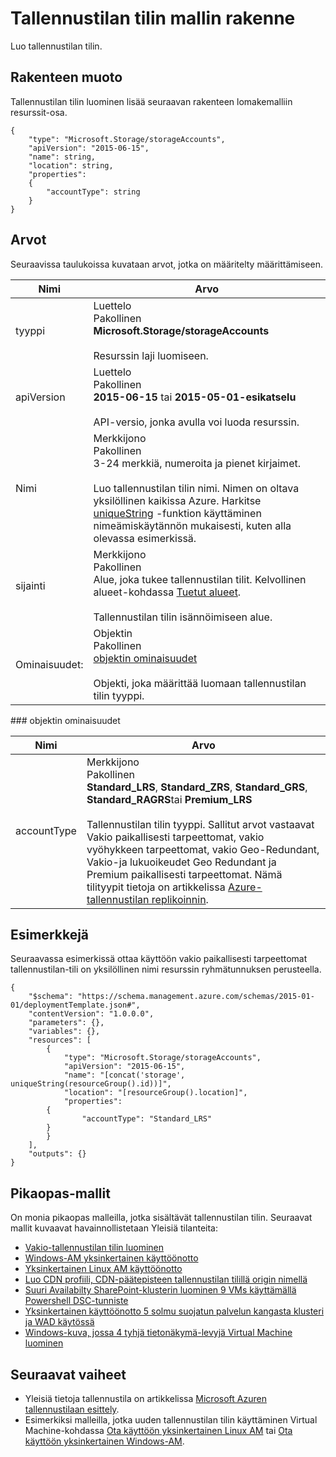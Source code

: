 <properties
   pageTitle="Resurssienhallinta mallin tallennustilan | Microsoft Azure"
   description="Näyttää Resurssienhallinta rakenteen käyttöönotto mallin tallennustilan-tilit."
   services="azure-resource-manager,storage"
   documentationCenter="na"
   authors="tfitzmac"
   manager="timlt"
   editor=""/>

<tags
   ms.service="azure-resource-manager"
   ms.devlang="na"
   ms.topic="article"
   ms.tgt_pltfrm="na"
   ms.workload="na"
   ms.date="04/05/2016"
   ms.author="tomfitz"/>

# <a name="storage-account-template-schema"></a>Tallennustilan tilin mallin rakenne

Luo tallennustilan tilin.

## <a name="schema-format"></a>Rakenteen muoto

Tallennustilan tilin luominen lisää seuraavan rakenteen lomakemalliin resurssit-osa.

    {
        "type": "Microsoft.Storage/storageAccounts",
        "apiVersion": "2015-06-15",
        "name": string,
        "location": string,
        "properties": 
        {
            "accountType": string
        }
    }

## <a name="values"></a>Arvot

Seuraavissa taulukoissa kuvataan arvot, jotka on määritelty määrittämiseen.

| Nimi | Arvo |
| ---- | ---- |
| tyyppi | Luettelo<br />Pakollinen<br />**Microsoft.Storage/storageAccounts**<br /><br />Resurssin laji luomiseen. |
| apiVersion | Luettelo<br />Pakollinen<br />**2015-06-15** tai **2015-05-01-esikatselu**<br /><br />API-versio, jonka avulla voi luoda resurssin. | 
| Nimi | Merkkijono<br />Pakollinen<br />3-24 merkkiä, numeroita ja pienet kirjaimet.<br /><br />Luo tallennustilan tilin nimi. Nimen on oltava yksilöllinen kaikissa Azure. Harkitse [uniqueString](resource-group-template-functions.md#uniquestring) -funktion käyttäminen nimeämiskäytännön mukaisesti, kuten alla olevassa esimerkissä. |
| sijainti | Merkkijono<br />Pakollinen<br />Alue, joka tukee tallennustilan tilit. Kelvollinen alueet-kohdassa [Tuetut alueet](resource-manager-supported-services.md#supported-regions).<br /><br />Tallennustilan tilin isännöimiseen alue. |
| Ominaisuudet: | Objektin<br />Pakollinen<br />[objektin ominaisuudet](#properties)<br /><br />Objekti, joka määrittää luomaan tallennustilan tilin tyyppi. |

<a id="properties" />
### <a name="properties-object"></a>objektin ominaisuudet

| Nimi | Arvo |
| ---- | ---- | 
| accountType | Merkkijono<br />Pakollinen<br />**Standard_LRS**, **Standard_ZRS**, **Standard_GRS**, **Standard_RAGRS**tai **Premium_LRS**<br /><br />Tallennustilan tilin tyyppi. Sallitut arvot vastaavat Vakio paikallisesti tarpeettomat, vakio vyöhykkeen tarpeettomat, vakio Geo-Redundant, Vakio-ja lukuoikeudet Geo Redundant ja Premium paikallisesti tarpeettomat. Nämä tilityypit tietoja on artikkelissa [Azure-tallennustilan replikoinnin](./storage/storage-redundancy.md ). |

    
## <a name="examples"></a>Esimerkkejä

Seuraavassa esimerkissä ottaa käyttöön vakio paikallisesti tarpeettomat tallennustilan-tili on yksilöllinen nimi resurssin ryhmätunnuksen perusteella.

    {
        "$schema": "https://schema.management.azure.com/schemas/2015-01-01/deploymentTemplate.json#",
        "contentVersion": "1.0.0.0",
        "parameters": {},
        "variables": {},
        "resources": [
            {
                "type": "Microsoft.Storage/storageAccounts",
                "apiVersion": "2015-06-15",
                "name": "[concat('storage', uniqueString(resourceGroup().id))]",
                "location": "[resourceGroup().location]",
                "properties": 
            {
                    "accountType": "Standard_LRS"
            }
            }
        ],
        "outputs": {}
    }

## <a name="quickstart-templates"></a>Pikaopas-mallit

On monia pikaopas malleilla, jotka sisältävät tallennustilan tilin. Seuraavat mallit kuvaavat havainnollistetaan Yleisiä tilanteita:

- [Vakio-tallennustilan tilin luominen](https://azure.microsoft.com/documentation/templates/101-storage-account-create)
- [Windows-AM yksinkertainen käyttöönotto](https://azure.microsoft.com/documentation/templates/101-vm-simple-windows)
- [Yksinkertainen Linux AM käyttöönotto](https://azure.microsoft.com/documentation/templates/101-vm-simple-linux)
- [Luo CDN profiili, CDN-päätepisteen tallennustilan tilillä origin nimellä](https://azure.microsoft.com/documentation/templates/201-cdn-with-storage-account)
- [Suuri Availabilty SharePoint-klusterin luominen 9 VMs käyttämällä Powershell DSC-tunniste](https://azure.microsoft.com/documentation/templates/sharepoint-server-farm-ha)
- [Yksinkertainen käyttöönotto 5 solmu suojatun palvelun kangasta klusteri ja WAD käytössä](https://azure.microsoft.com/documentation/templates/service-fabric-secure-cluster-5-node-1-nodetype-wad)
- [Windows-kuva, jossa 4 tyhjä tietonäkymä-levyjä Virtual Machine luominen](https://azure.microsoft.com/documentation/templates/101-vm-multiple-data-disk)


## <a name="next-steps"></a>Seuraavat vaiheet

- Yleisiä tietoja tallennustila on artikkelissa [Microsoft Azuren tallennustilaan esittely](./storage/storage-introduction.md).
- Esimerkiksi malleilla, jotka uuden tallennustilan tilin käyttäminen Virtual Machine-kohdassa [Ota käyttöön yksinkertainen Linux AM](https://azure.microsoft.com/documentation/templates/101-simple-linux-vm/) tai [Ota käyttöön yksinkertainen Windows-AM](https://azure.microsoft.com/documentation/templates/101-simple-windows-vm/).
